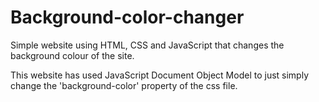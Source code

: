 # Background-color-changer
Simple website using HTML, CSS and JavaScript that changes the background colour of the site.

This website has used JavaScript Document Object Model to just simply change the 'background-color' property of the css file.
